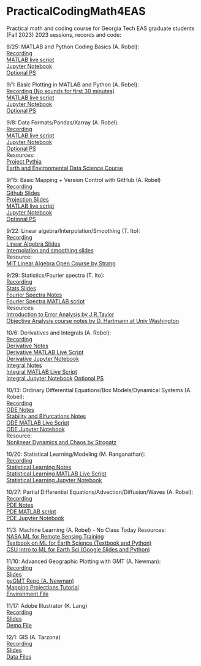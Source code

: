 # PracticalCodingMath4EAS
Practical math and coding course for Georgia Tech EAS graduate students (Fall 2023)
2023 sessions, records and code:

8/25: MATLAB and Python Coding Basics (A. Robel):  
[Recording](https://mediaspace.gatech.edu/media/Practical%20Coding%20and%20Math%20for%20EAS%20-%20Coding%20Basics/1_su0fg094)  
[MATLAB live script](https://github.com/aarobel/PracticalCodingMath4EAS/blob/main/MATLAB_basics.mlx)  
[Jupyter Notebook](https://github.com/aarobel/PracticalCodingMath4EAS/blob/main/Python_basics.ipynb)  
[Optional PS](https://github.com/aarobel/PracticalCodingMath4EAS/blob/main/CodingBasics_OptPS.pdf)

9/1: Basic Plotting in MATLAB and Python (A. Robel):  
[Recording (No sounds for first 30 minutes)](https://mediaspace.gatech.edu/media/Practical%20Coding%20and%20Math%20for%20EAS%20-%20Plotting%20Basics/1_5680any5)  
[MATLAB live script](https://github.com/aarobel/PracticalCodingMath4EAS/blob/main/MATLAB_plotting.mlx)  
[Jupyter Notebook](https://github.com/aarobel/PracticalCodingMath4EAS/blob/main/Python_plotting.ipynb)  
[Optional PS](https://github.com/aarobel/PracticalCodingMath4EAS/blob/main/PlottingBasics_OptPS.pdf)

9/8: Data Formats/Pandas/Xarray (A. Robel):  
[Recording](https://mediaspace.gatech.edu/media/Practical+Coding+and+Math+for+EAS/1_plgvlmjx)  
[MATLAB live script](https://github.com/aarobel/PracticalCodingMath4EAS/blob/main/FileFormats.mlx)  
[Jupyter Notebook](https://github.com/aarobel/PracticalCodingMath4EAS/blob/main/FileFormats_xarray_pandas.ipynb)  
[Optional PS](https://github.com/aarobel/PracticalCodingMath4EAS/blob/main/FileFormats_OptPS.pdf)  
Resources:  
[Project Pythia](https://foundations.projectpythia.org/landing-page.html)   
[Earth and Environmental Data Science Course](https://earth-env-data-science.github.io/intro.html)

9/15: Basic Mapping + Version Control with GitHub (A. Robel)  
[Recording](https://mediaspace.gatech.edu/media/Practical+Coding+and+Math+for+EAS/1_juos1rxx)  
[Github Slides](https://github.com/aarobel/PracticalCodingMath4EAS/blob/main/GitHubIntro.pdf)  
[Projection Slides](https://github.com/aarobel/PracticalCodingMath4EAS/blob/main/Class7_Coordinates-Taka2021-AndyUpdate2022.pptx)  
[MATLAB live script](https://github.com/aarobel/PracticalCodingMath4EAS/blob/main/BasicMapping.mlx)  
[Jupyter Notebook](https://github.com/aarobel/PracticalCodingMath4EAS/blob/main/BasicMappingCartopy.ipynb)  
[Optional PS](https://github.com/aarobel/PracticalCodingMath4EAS/blob/main/Mapping_OptPS.pdf)  

9/22: Linear algebra/Interpolation/Smoothing (T. Ito):  
[Recording](https://mediaspace.gatech.edu/media/Practical+Coding+and+Math+for+EAS/1_8j55fewz)  
[Linear Algebra Slides](https://github.com/aarobel/PracticalCodingMath4EAS/blob/main/Class4_LinAlg.pptx)  
[Interpolation and smoothing slides](https://github.com/aarobel/PracticalCodingMath4EAS/blob/main/Class5_Interp.pptx)  
Resource:  
[MIT Linear Algebra Open Course by Strang](https://ocw.mit.edu/courses/mathematics/18-06-linear-algebra-spring-2010/)  

9/29: Statistics/Fourier spectra (T. Ito):  
[Recording]([XX](https://mediaspace.gatech.edu/media/Practical+Coding+and+Math+for+EAS/1_kfh766bb))  
[Stats Slides](https://github.com/eas2655-taka/PracticalCodingMath4EAS/blob/main/Class6_Stats.pptx)  
[Fourier Spectra Notes](https://github.com/aarobel/PracticalCodingMath4EAS/blob/main/Class12-Fourier.pptx)  
[Fourier Spectra MATLAB script](https://github.com/aarobel/PracticalCodingMath4EAS/blob/main/Class12_Fourier.mlx)  
Resources:  
[Introduction to Error Analysis by J.R.Taylor](https://ia801307.us.archive.org/14/items/TaylorJ.R.IntroductionToErrorAnalysis2ed/Taylor%20J.R.%20Introduction%20to%20error%20analysis%202ed_text.pdf)  
[Objective Analysis course notes by D. Hartmann at Univ Washington](https://atmos.uw.edu/~dennis/552_Notes_ftp.html)  

10/6: Derivatives and Integrals (A. Robel):  
[Recording](https://mediaspace.gatech.edu/media/Practical+Coding+and+Math+for+EAS/1_el9puaco)  
[Derivative Notes](https://github.com/aarobel/PracticalCodingMath4EAS/blob/main/Derivative%20review.pdf)  
[Derivative MATLAB Live Script](https://github.com/aarobel/PracticalCodingMath4EAS/blob/main/Derivative_MATLAB.mlx)  
[Derivative Jupyter Notebook](https://github.com/aarobel/PracticalCodingMath4EAS/blob/main/Derivative_notebook.ipynb)  
[Integral Notes](https://github.com/aarobel/PracticalCodingMath4EAS/blob/main/Numerical%20Integration.pdf)  
[Integral MATLAB Live Script](https://github.com/aarobel/PracticalCodingMath4EAS/blob/main/Integral_MATLAB.mlx)  
[Integral Jupyter Notebook](https://github.com/aarobel/PracticalCodingMath4EAS/blob/main/Integral_notebook.ipynb) 
[Optional PS](https://github.com/aarobel/PracticalCodingMath4EAS/blob/main/DerivativesIntegrals_OptPS.pdf)  

10/13: Ordinary Differential Equations/Box Models/Dynamical Systems (A. Robel):  
[Recording](https://mediaspace.gatech.edu/media/Practical+Coding+and+Math+for+EAS/1_rspoy76z)  
[ODE Notes](https://github.com/aarobel/PracticalCodingMath4EAS/blob/main/ODE%20Review.pdf)  
[Stability and Bifurcations Notes](https://github.com/aarobel/PracticalCodingMath4EAS/blob/main/StabilityBifurcations.pdf)  
[ODE MATLAB Live Script](https://github.com/aarobel/PracticalCodingMath4EAS/blob/main/ODE_MATLAB.mlx)  
[ODE Jupyter Notebook](https://github.com/aarobel/PracticalCodingMath4EAS/blob/main/ODE_notebook.ipynb)  
Resource:  
[Nonlinear Dynamics and Chaos by Strogatz](https://www.biodyn.ro/course/literatura/Nonlinear_Dynamics_and_Chaos_2018_Steven_H._Strogatz.pdf)  

10/20: Statistical Learning/Modeling (M. Ranganathan):  
[Recording](https://mediaspace.gatech.edu/media/Practical+Coding+and+Math+for+EAS/1_stkwwnxr)  
[Statistical Learning Notes](StatisticalLearningNotes_231020.pdf)  
[Statistical Learning MATLAB Live Script](StatisticalLearningDemo_Rainfall_231020.mlx)  
[Statistical Learning Jupyter Notebook](StatisticalLearningDemo_Rainfall_231020.ipynb)  

10/27: Partial Differential Equations/Advection/Diffusion/Waves (A. Robel):  
[Recording](https://mediaspace.gatech.edu/media/Practical+Coding+and+Math+for+EAS/1_0skvf403)  
[PDE Notes](https://github.com/aarobel/PracticalCodingMath4EAS/blob/main/PDE%20Review.pdf)  
[PDE MATLAB script](https://github.com/aarobel/PracticalCodingMath4EAS/blob/main/PDE_MATLAB_deas.m)  
[PDE Jupyter Notebook](https://github.com/aarobel/PracticalCodingMath4EAS/blob/main/PDE_notebook.ipynb)  

11/3: Machine Learning (A. Robel) - No Class Today
Resources:  
[NASA ML for Remote Sensing Training](https://appliedsciences.nasa.gov/get-involved/training/english/arset-fundamentals-machine-learning-earth-science)  
[Textbook on ML for Earth Science (Textbook and Python)](https://link.springer.com/book/10.1007/978-3-031-35114-3)  
[CSU Intro to ML for Earth Sci (Google Slides and Python)](https://github.com/eabarnes1010/ml_tutorial_csu)  

11/10: Advanced Geographic Plotting with GMT (A. Newman):  
[Recording](XX)   
[Slides](https://github.com/aarobel/PracticalCodingMath4EAS/blob/main/Class7_Coordinates-Taka2021-AndyUpdate2022.pptx)  
[pyGMT Repo (A. Newman)](https://github.com/avnewman/pyGMT-Tutorial)  
[Mapping Projections Tutorial](https://github.com/avnewman/pyGMT-Tutorial/blob/main/Mapping_projections.ipynb)  
[Environment File](https://github.com/aarobel/PracticalCodingMath4EAS/blob/main/pygmt_environment.yml)  

11/17: Adobe Illustrator (K. Lang)  
[Recording](XX)  
[Slides](https://github.com/aarobel/PracticalCodingMath4EAS/blob/main/20220907_adobe_illustrator.pdf)  
[Demo File](https://github.com/aarobel/PracticalCodingMath4EAS/blob/main/lang_2020_figure_2.ai)

12/1: GIS (A. Tarzona)  
[Recording](XX)  
[Slides](https://github.com/aarobel/PracticalCodingMath4EAS/blob/main/GIS%20Demo_AT_09022022.pdf)  
[Data Files](https://www.dropbox.com/s/wrvflwyl5scskhl/Raw%20Data.zip?dl=0)
